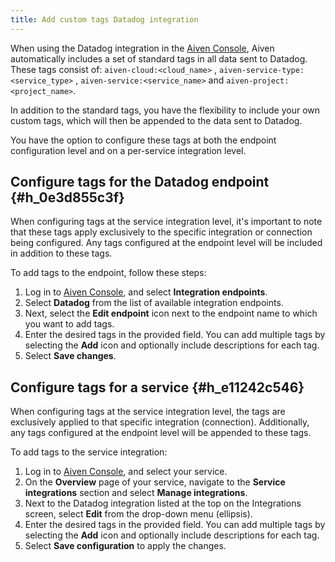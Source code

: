 ```yaml
---
title: Add custom tags Datadog integration
---
```


When using the Datadog integration in the [Aiven
Console](https://console.aiven.io/), Aiven automatically includes a set
of standard tags in all data sent to Datadog. These tags consist of:
`aiven-cloud:<cloud_name>` , `aiven-service-type:<service_type>` ,
`aiven-service:<service_name>` and `aiven-project:<project_name>`.

In addition to the standard tags, you have the flexibility to include
your own custom tags, which will then be appended to the data sent to
Datadog.

You have the option to configure these tags at both the endpoint
configuration level and on a per-service integration level.

## Configure tags for the Datadog endpoint {#h_0e3d855c3f}

When configuring tags at the service integration level, it's important
to note that these tags apply exclusively to the specific integration or
connection being configured. Any tags configured at the endpoint level
will be included in addition to these tags.

To add tags to the endpoint, follow these steps:

1.  Log in to [Aiven Console](https://console.aiven.io/), and select
    **Integration endpoints**.
2.  Select **Datadog** from the list of available integration endpoints.
3.  Next, select the **Edit endpoint** icon next to the endpoint name to
    which you want to add tags.
4.  Enter the desired tags in the provided field. You can add multiple
    tags by selecting the **Add** icon and optionally include
    descriptions for each tag.
5.  Select **Save changes**.

## Configure tags for a service {#h_e11242c546}

When configuring tags at the service integration level, the tags are
exclusively applied to that specific integration (connection).
Additionally, any tags configured at the endpoint level will be appended
to these tags.

To add tags to the service integration:

1.  Log in to [Aiven Console](https://console.aiven.io/), and select
    your service.
2.  On the **Overview** page of your service, navigate to the **Service
    integrations** section and select **Manage integrations**.
3.  Next to the Datadog integration listed at the top on the
    Integrations screen, select **Edit** from the drop-down menu
    (ellipsis).
4.  Enter the desired tags in the provided field. You can add multiple
    tags by selecting the **Add** icon and optionally include
    descriptions for each tag.
5.  Select **Save configuration** to apply the changes.
